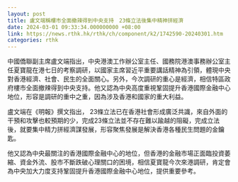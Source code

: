 ```yaml
---
layout: post
title: 盧文端稱樓市全面撤辣得到中央支持　23條立法後集中精神拼經濟
date: 2024-03-01 09:33:34.000000000 +08:00
link: https://news.rthk.hk/rthk/ch/component/k2/1742590-20240301.htm
categories: rthk
---
```


中國僑聯副主席盧文端指出，中央港澳工作辦公室主任、國務院港澳事務辦公室主任夏寶龍在港七日的考察調研，以國家主席習近平重要講話精神為引領，體現中央對香港經濟、社會、民生的全面關心。另外，今次調研的重心是經濟，相信特區政府樓市全面撤辣得到中央支持。他又認為中央高度重視鞏固提升香港國際金融中心地位，形容是調研的重中之重，因為涉及香港和國家的重大利益。

盧文端在《明報》撰文指出， 23條立法已在香港社會形成廣泛共識，來自外面的干預和攻擊也較預期的少，完成23條立法並不存在難以踰越的阻礙，完成立法後，就要集中精力拼經濟謀發展，形容聚焦發展是解決香港各種民生問題的金鑰匙。

他又認為中央最關注的香港國際金融中心的地位，但香港的金融市場正面臨投資萎縮、資金外流、股市不斷跌破心理關口的困境，相信夏寶龍今次來港調研，肯定會為中央加大力度支持鞏固提升香港國際金融中心地位，提供重要參考。
